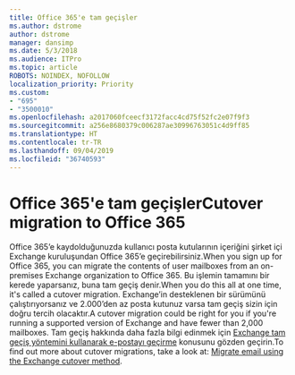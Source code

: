 ```yaml
---
title: Office 365'e tam geçişler
ms.author: dstrome
author: dstrome
manager: dansimp
ms.date: 5/3/2018
ms.audience: ITPro
ms.topic: article
ROBOTS: NOINDEX, NOFOLLOW
localization_priority: Priority
ms.custom:
- "695"
- "3500010"
ms.openlocfilehash: a2017060fceecf3172facc4cd75f52fc2e07f9f3
ms.sourcegitcommit: a256e8680379c006287ae30996763051c4d9ff85
ms.translationtype: HT
ms.contentlocale: tr-TR
ms.lasthandoff: 09/04/2019
ms.locfileid: "36740593"
---
```

# <a name="cutover-migrations-to-office-365"></a><span data-ttu-id="93c41-102">Office 365'e tam geçişler</span><span class="sxs-lookup"><span data-stu-id="93c41-102">Cutover migration to Office 365</span></span>

<span data-ttu-id="93c41-103">Office 365’e kaydolduğunuzda kullanıcı posta kutularının içeriğini şirket içi Exchange kuruluşundan Office 365’e geçirebilirsiniz.</span><span class="sxs-lookup"><span data-stu-id="93c41-103">When you sign up for Office 365, you can migrate the contents of user mailboxes from an on-premises Exchange organization to Office 365.</span></span> <span data-ttu-id="93c41-104">Bu işlemin tamamını bir kerede yaparsanız, buna tam geçiş denir.</span><span class="sxs-lookup"><span data-stu-id="93c41-104">When you do this all at one time, it's called a cutover migration.</span></span> <span data-ttu-id="93c41-105">Exchange’in desteklenen bir sürümünü çalıştırıyorsanız ve 2.000’den az posta kutunuz varsa tam geçiş sizin için doğru tercih olacaktır.</span><span class="sxs-lookup"><span data-stu-id="93c41-105">A cutover migration could be right for you if you're running a supported version of Exchange and have fewer than 2,000 mailboxes.</span></span> <span data-ttu-id="93c41-106">Tam geçiş hakkında daha fazla bilgi edinmek için [Exchange tam geçiş yöntemini kullanarak e-postayı geçirme](https://docs.microsoft.com/Exchange/mailbox-migration/cutover-migration-to-office-365) konusunu gözden geçirin.</span><span class="sxs-lookup"><span data-stu-id="93c41-106">To find out more about cutover migrations, take a look at: [Migrate email using the Exchange cutover method](https://docs.microsoft.com/Exchange/mailbox-migration/cutover-migration-to-office-365).</span></span>
  